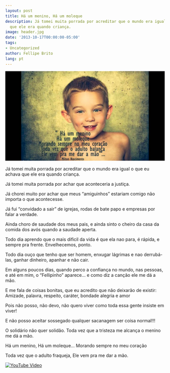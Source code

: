```yaml
---
layout: post
title: Há um menino, Há um moleque
description: Já tomei muita porrada por acreditar que o mundo era igual o que eu achava
  que ele era quando criança.
image: header.jpg
date: '2013-10-17T00:00:00-05:00'
tags:
- Uncategorized
author: Fellipe Brito
lang: pt
---
```


[![maxresdefault](/img/posts/2013/10/maxresdefault-1024x576.jpg)](/img/posts/2013/10/maxresdefault.jpg)

Já tomei muita porrada por acreditar que o mundo era igual o que eu achava que
ele era quando criança.

Já tomei muita porrada por achar que aconteceria a justiça.

Já chorei muito por achar que meus “amiguinhos” estariam comigo não importa o
que acontecesse.

Já fui “convidado a sair” de igrejas, rodas de bate papo e empresas por falar
a verdade.

Ainda choro de saudade dos meus pais, e ainda sinto o cheiro da casa da comida
dos avós quando a saudade aperta.

Todo dia aprendo que o mais dificil da vida é que ela nao para, é rápida, e
sempre pra frente. Envelhecemos, ponto.

Todo dia ouço que tenho que ser homem, enxugar lágrimas e nao derrubá-las,
ganhar dinheiro, apanhar e não cair.

Em alguns poucos dias, quando perco a confiança no mundo, nas pessoas, e até
em mim, o “Fellipinho” aparece… e como diz a canção ele me dá a mão.

E me fala de coisas bonitas, que eu acredito que não deixarão de existir:
Amizade, palavra, respeito, caráter, bondade alegria e amor

Pois não posso, não devo, não quero viver como toda essa gente insiste em
viver!

E não posso aceitar sossegado qualquer sacanagem ser coisa normal!!!

O solidário não quer solidão. Toda vez que a tristeza me alcança o menino me
dá a mão.

Há um menino, Há um moleque… Morando sempre no meu coração

Toda vez que o adulto fraqueja, Ele vem pra me dar a mão.

[![YouTube
Video](http://img.youtube.com/vi/SheYt2wyV5k/0.jpg)](http://www.youtube.com/watch?v=SheYt2wyV5k)

